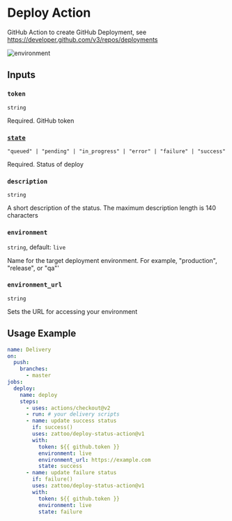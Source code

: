 # Deploy Action

GitHub Action to create GitHub Deployment, see https://developer.github.com/v3/repos/deployments

![environment](https://i.imgur.com/MTZ7noe.png)

## Inputs

### `token`

`string`

Required. GitHub token

### [`state`](https://developer.github.com/v3/repos/deployments/#list-deployment-statuses)

`"queued" | "pending" | "in_progress" | "error" | "failure" | "success"`

Required. Status of deploy

### `description`

`string`

A short description of the status. The maximum description length is 140 characters

### `environment`

`string`, default: `live`

Name for the target deployment environment. For example, "production", "release", or "qa"'


### `environment_url`

`string`

Sets the URL for accessing your environment

## Usage Example

````yaml
name: Delivery
on:
  push:
    branches:
      - master
jobs:
  deploy:
    name: deploy
    steps:
      - uses: actions/checkout@v2
      - run: # your delivery scripts
      - name: update success status
        if: success()
        uses: zattoo/deploy-status-action@v1
        with:
          token: ${{ github.token }}
          environment: live
          environment_url: https://example.com
          state: success
      - name: update failure status
        if: failure()
        uses: zattoo/deploy-status-action@v1
        with:
          token: ${{ github.token }}
          environment: live
          state: failure

````
